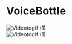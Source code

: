 # VoiceBottle

![Videotogif (1)](https://user-images.githubusercontent.com/51155766/118766183-0ce82b00-b8b7-11eb-9985-ea5c7adee4af.gif)
<br>
![Videotogif (1)](https://user-images.githubusercontent.com/51155766/118766873-fbebe980-b8b7-11eb-8d90-0b1c7db77486.gif)

